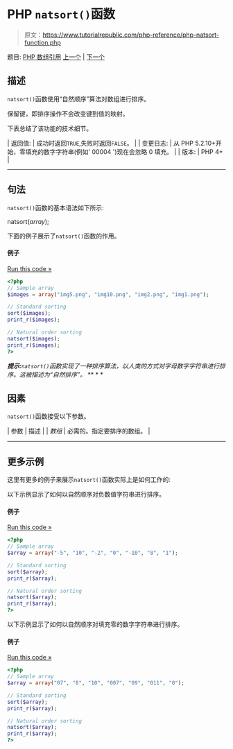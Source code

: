 # PHP `natsort()`函数

> 原文：<https://www.tutorialrepublic.com/php-reference/php-natsort-function.php>

题目: [PHP 数组引用](php-array-functions.php) [上一个](php-natcasesort-function.php) | [下一个](php-next-function.php)

## 描述

`natsort()`函数使用“自然顺序”算法对数组进行排序。

保留键，即排序操作不会改变键到值的映射。

下表总结了该功能的技术细节。

| 返回值: | 成功时返回`TRUE`,失败时返回`FALSE`。 |
| 变更日志: | 从 PHP 5.2.10+开始，零填充的数字字符串(例如' 00004 ')现在会忽略 0 填充。 |
| 版本: | PHP 4+ |

* * *

## 句法

`natsort()`函数的基本语法如下所示:

natsort(*array*);

下面的例子展示了`natsort()`函数的作用。

#### 例子

[Run this code »](../codelab.php?topic=php&file=sort-an-array-using-natural-order-algorithm "Run this code to view the output")

```php
<?php
// Sample array
$images = array("img5.png", "img10.png", "img2.png", "img1.png");

// Standard sorting
sort($images);
print_r($images);

// Natural order sorting
natsort($images);
print_r($images);
?>
```

 ***提示:**`natsort()`函数实现了一种排序算法，以人类的方式对字母数字字符串进行排序。这被描述为“自然排序”。*  ** * *

## 因素

`natsort()`函数接受以下参数。

| 参数 | 描述 |
| *数组* | 必需的。指定要排序的数组。 |

* * *

## 更多示例

这里有更多的例子来展示`natsort()`函数实际上是如何工作的:

以下示例显示了如何以自然顺序对负数值字符串进行排序。

#### 例子

[Run this code »](../codelab.php?topic=php&file=natural-ordering-of-negative-numeric-strings "Run this code to view the output")

```php
<?php
// Sample array
$array = array("-5", "10", "-2", "0", "-10", "8", "1");

// Standard sorting
sort($array);
print_r($array);

// Natural order sorting
natsort($array);
print_r($array);
?>
```

以下示例显示了如何以自然顺序对填充零的数字字符串进行排序。

#### 例子

[Run this code »](../codelab.php?topic=php&file=natural-ordering-of-zero-padded-numeric-strings "Run this code to view the output")

```php
<?php
// Sample array
$array = array("07", "8", "10", "007", "09", "011", "0");

// Standard sorting
sort($array);
print_r($array);

// Natural order sorting
natsort($array);
print_r($array);
?>
```


